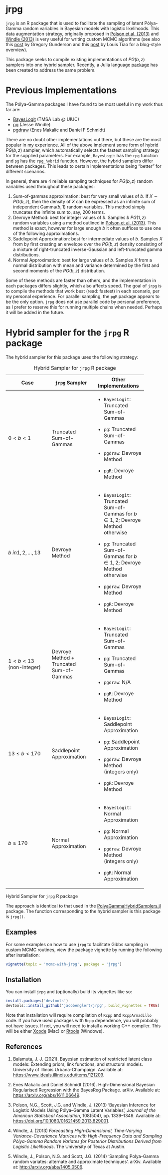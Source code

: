
<!-- README.md is generated from README.Rmd. Please edit that file -->

# jrpg

<!-- badges: start -->
<!-- badges: end -->

`jrpg` is an R package that is used to facilitate the sampling of latent
Pólya-Gamma random variables in Bayesian models with logistic
likelihoods. This data augmentation strategy, originally proposed in
[Polson et al.
(2013)](https://www.tandfonline.com/doi/abs/10.1080/01621459.2013.829001)
and [Windle
(2013)](https://repositories.lib.utexas.edu/bitstream/handle/2152/21842/WINDLE-DISSERTATION-2013.pdf?sequence=1)
is very useful for writing custom MCMC algorithms (see also this
[post](https://gregorygundersen.com/blog/2019/09/20/polya-gamma/) by
Gregory Gunderson and this
[post](https://tiao.io/post/polya-gamma-bayesian-logistic-regression/)
by Louis Tiao for a blog-style overview).

This package seeks to compile existing implementations of $PG(b,z)$
samplers into one hybrid sampler. Recently, a Julia language
[package](https://github.com/wzhorton/PolyaGammaHybridSamplers.jl/tree/main)
has been created to address the same problem.

# Previous Implementations

The Pólya-Gamma packages I have found to be most useful in my work thus
far are:

- [BayesLogit](https://github.com/jwindle/BayesLogit/tree/master) (TMSA
  Lab @ UIUC)
- [pg](https://github.com/tmsalab/pg/tree/main) (Jesse Windle)
- [pgdraw](https://cran.r-project.org/web//packages/pgdraw/index.html)
  (Enes Makalic and Daniel F Schmidt)

There are no doubt other implementations out there, but these are the
most popular in my experience. All of the above implement some form of
hybrid $PG(b,z)$ sampler, which automatically selects the fastest
sampling strategy for the supplied parameters. For example, `BayesLogit`
has the `rpg` function and `pg` has the `rpg_hybrid` function. However,
the hybrid samplers differ between packages. This leads to certain
implementations being “better” for different scenarios.

In general, there are 4 reliable sampling techniques for $PG(b,z)$
random variables used throughout these packages:

1.  Sum-of-gammas approximation: best for very small values of $b$. If
    $X \sim PG(b,z)$, then the density of $X$ can be expressed as an
    infinite sum of independent $\text{Gamma}(b,1)$ random variables.
    This method simply truncates the infinite sum to, say, 200 terms.
2.  Devroye Method: best for integer values of $b$. Samples $b$
    $PG(1,z)$ random variables using a method outlined in [Polson et al.
    (2013)](https://www.tandfonline.com/doi/abs/10.1080/01621459.2013.829001).
    This method is exact, however for large enough $b$ it often suffices
    to use one of the following approximations.
3.  Saddlepoint Approximation: best for intermediate values of $b$.
    Samples $X$ from by first creating an envelope over the $PG(b,z)$
    density consisting of a mixture of right-truncated inverse-Gaussian
    and left-truncated gamma distributions.
4.  Normal Approximation: best for large values of $b$. Samples $X$ from
    a normal distribution with mean and variance determined by the first
    and second moments of the $PG(b,z)$ distribution.

Some of these methods are faster than others, and the implementation in
each packages differs slightly, which also affects speed. The goal of
`jrpg` is to compile the methods that work best (read: fastest) in each
scenario, per my personal experience. For parallel sampling, the `pgR`
package appears to be the only option. `jrpg` does not use parallel code
by personal preference, as I prefer to reserve this for running multiple
chains when needed. Perhaps it will be added in the future.

# Hybrid sampler for the `jrpg` R package

The hybrid sampler for this package uses the following strategy:

<table style="width:88%;">
<caption>Hybrid Sampler for <code>jrpg</code> R package</caption>
<colgroup>
<col style="width: 29%" />
<col style="width: 29%" />
<col style="width: 29%" />
</colgroup>
<thead>
<tr class="header">
<th>Case</th>
<th><code>jrpg</code> Sampler</th>
<th>Other Implementations</th>
</tr>
</thead>
<tbody>
<tr class="odd">
<td><span class="math inline">0 &lt; <em>b</em> &lt; 1</span></td>
<td>Truncated Sum-of-Gammas</td>
<td><ul>
<li><p><code>BayesLogit</code>: Truncated Sum-of-Gammas</p></li>
<li><p><code>pg</code>: Truncated Sum-of-Gammas</p></li>
<li><p><code>pgdraw</code>: Devroye Method</p></li>
<li><p><code>pgR</code>: Devroye Method</p></li>
</ul></td>
</tr>
<tr class="even">
<td><span
class="math inline"><em>b</em> <em>i</em><em>n</em>1, 2, …, 13</span></td>
<td>Devroye Method</td>
<td><ul>
<li><p><code>BayesLogit</code>: Truncated Sum-of-Gammas for <span
class="math inline"><em>b</em> ∈ 1, 2</span>; Devroye Method
otherwise</p></li>
<li><p><code>pg</code>: Truncated Sum-of-Gammas for <span
class="math inline"><em>b</em> ∈ 1, 2</span>; Devroye Method
otherwise</p></li>
<li><p><code>pgdraw</code>: Devroye Method</p></li>
<li><p><code>pgR</code>: Devroye Method</p></li>
</ul></td>
</tr>
<tr class="odd">
<td><span class="math inline">1 &lt; <em>b</em> &lt; 13</span>
(non-integer)</td>
<td>Devroye Method + Truncated Sum-of-Gammas</td>
<td><ul>
<li><p><code>BayesLogit</code>: Truncated Sum-of-Gammas</p></li>
<li><p><code>pg</code>: Truncated Sum-of-Gammas</p></li>
<li><p><code>pgdraw</code>: N/A</p></li>
<li><p><code>pgR</code>: Devroye Method</p></li>
</ul></td>
</tr>
<tr class="even">
<td><span class="math inline">13 ≤ <em>b</em> &lt; 170</span></td>
<td>Saddlepoint Approximation</td>
<td><ul>
<li><p><code>BayesLogit</code>: Saddlepoint Approximation</p></li>
<li><p><code>pg</code>: Saddlepoint Approximation</p></li>
<li><p><code>pgdraw</code>: Devroye Method (integers only)</p></li>
<li><p><code>pgR</code>: Devroye Method</p></li>
</ul></td>
</tr>
<tr class="odd">
<td><span class="math inline"><em>b</em> ≥ 170</span></td>
<td>Normal Approximation</td>
<td><ul>
<li><p><code>BayesLogit</code>: Normal Approximation</p></li>
<li><p><code>pg</code>: Normal Approximation</p></li>
<li><p><code>pgdraw</code>: Devroye Method (integers only)</p></li>
<li><p><code>pgR</code>: Normal Approximation</p></li>
</ul></td>
</tr>
</tbody>
</table>

Hybrid Sampler for `jrpg` R package

The approach is identical to that used in the
[PolyaGammaHybridSamplers.jl](https://github.com/wzhorton/PolyaGammaHybridSamplers.jl/tree/main)
package. The function corresponding to the hybrid sampler is this
package is `jrpg()`.

## Examples

For some examples on how to use `jrpg` to facilitate Gibbs sampling in
custom MCMC routines, view the package vignette by running the following
after installation:

``` r
vignette(topic = 'mcmc-with-jrpg', package = 'jrpg')
```

## Installation

You can install `jrpg` and (optionally) build its vignettes like so:

``` r
install.packages('devtools')
devtools::install_github('jacobenglert/jrpg', build_vignettes = TRUE)
```

Note that installation will require compilation of `Rcpp` and
`RcppArmadillo` code. If you have used packages with `Rcpp` dependence,
you will probably not have issues. If not, you will need to install a
working C++ compiler. This will be either
[Xcode](https://developer.apple.com/xcode/) (Mac) or
[Rtools](https://cran.r-project.org/bin/windows/Rtools/) (Windows).

## References

1.  Balamuta, J. J. (2021). Bayesian estimation of restricted latent
    class models: Extending priors, link functions, and structural
    models. University of Illinois Urbana-Champaign. Available at:
    <https://www.ideals.illinois.edu/items/121209>.

2.  Enes Makalic and Daniel Schmidt (2016). High-Dimensional Bayesian
    Regularised Regression with the BayesReg Package. arXiv. Available
    at: <https://arxiv.org/abs/1611.06649>.

3.  Polson, N.G., Scott, J.G. and Windle, J. (2013) ‘Bayesian Inference
    for Logistic Models Using Pólya–Gamma Latent Variables’, *Journal of
    the American Statistical Association*, 108(504), pp. 1339–1349.
    Available at: <https://doi.org/10.1080/01621459.2013.829001>.

4.  Windle, J. (2013) *Forecasting High-Dimensional, Time-Varying
    Variance-Covariance Matrices with High-Frequency Data and Sampling
    Pólya-Gamma Random Variates for Posterior Distributions Derived from
    Logistic Likelihoods*. The University of Texas at Austin.

5.  Windle, J., Polson, N.G. and Scott, J.G. (2014) ‘Sampling
    Polya-Gamma random variates: alternate and approximate techniques’.
    arXiv. Available at: <http://arxiv.org/abs/1405.0506>.
